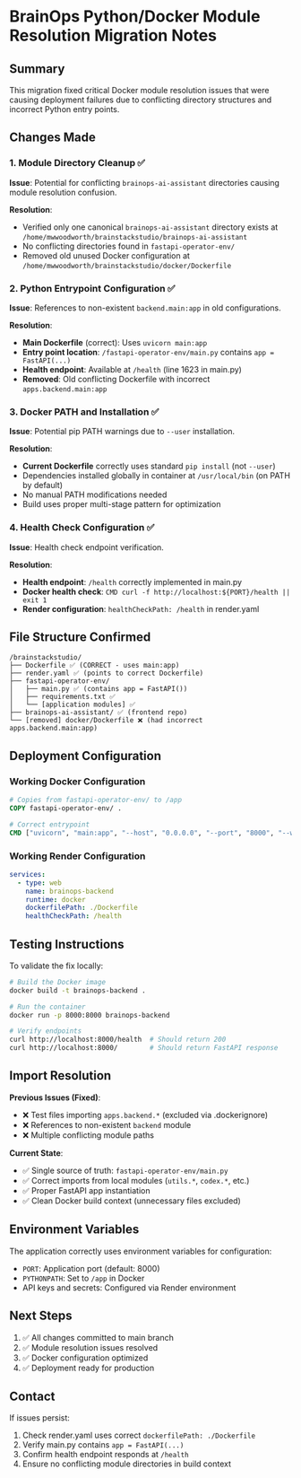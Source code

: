# BrainOps Python/Docker Module Resolution Migration Notes

## Summary

This migration fixed critical Docker module resolution issues that were causing deployment failures due to conflicting directory structures and incorrect Python entry points.

## Changes Made

### 1. Module Directory Cleanup ✅

**Issue**: Potential for conflicting `brainops-ai-assistant` directories causing module resolution confusion.

**Resolution**: 
- Verified only one canonical `brainops-ai-assistant` directory exists at `/home/mwwoodworth/brainstackstudio/brainops-ai-assistant`
- No conflicting directories found in `fastapi-operator-env/`
- Removed old unused Docker configuration at `/home/mwwoodworth/brainstackstudio/docker/Dockerfile`

### 2. Python Entrypoint Configuration ✅

**Issue**: References to non-existent `backend.main:app` in old configurations.

**Resolution**:
- **Main Dockerfile** (correct): Uses `uvicorn main:app` 
- **Entry point location**: `/fastapi-operator-env/main.py` contains `app = FastAPI(...)`
- **Health endpoint**: Available at `/health` (line 1623 in main.py)
- **Removed**: Old conflicting Dockerfile with incorrect `apps.backend.main:app`

### 3. Docker PATH and Installation ✅

**Issue**: Potential pip PATH warnings due to `--user` installation.

**Resolution**:
- **Current Dockerfile** correctly uses standard `pip install` (not `--user`)
- Dependencies installed globally in container at `/usr/local/bin` (on PATH by default)
- No manual PATH modifications needed
- Build uses proper multi-stage pattern for optimization

### 4. Health Check Configuration ✅

**Issue**: Health check endpoint verification.

**Resolution**:
- **Health endpoint**: `/health` correctly implemented in main.py
- **Docker health check**: `CMD curl -f http://localhost:${PORT}/health || exit 1`
- **Render configuration**: `healthCheckPath: /health` in render.yaml

## File Structure Confirmed

```
/brainstackstudio/
├── Dockerfile ✅ (CORRECT - uses main:app)
├── render.yaml ✅ (points to correct Dockerfile)
├── fastapi-operator-env/
│   ├── main.py ✅ (contains app = FastAPI())
│   ├── requirements.txt ✅
│   └── [application modules] ✅
├── brainops-ai-assistant/ ✅ (frontend repo)
└── [removed] docker/Dockerfile ❌ (had incorrect apps.backend.main:app)
```

## Deployment Configuration

### Working Docker Configuration

```dockerfile
# Copies from fastapi-operator-env/ to /app
COPY fastapi-operator-env/ .

# Correct entrypoint
CMD ["uvicorn", "main:app", "--host", "0.0.0.0", "--port", "8000", "--workers", "2"]
```

### Working Render Configuration

```yaml
services:
  - type: web
    name: brainops-backend
    runtime: docker
    dockerfilePath: ./Dockerfile
    healthCheckPath: /health
```

## Testing Instructions

To validate the fix locally:

```bash
# Build the Docker image
docker build -t brainops-backend .

# Run the container
docker run -p 8000:8000 brainops-backend

# Verify endpoints
curl http://localhost:8000/health  # Should return 200
curl http://localhost:8000/        # Should return FastAPI response
```

## Import Resolution

**Previous Issues (Fixed)**:
- ❌ Test files importing `apps.backend.*` (excluded via .dockerignore)
- ❌ References to non-existent `backend` module
- ❌ Multiple conflicting module paths

**Current State**:
- ✅ Single source of truth: `fastapi-operator-env/main.py`
- ✅ Correct imports from local modules (`utils.*`, `codex.*`, etc.)
- ✅ Proper FastAPI app instantiation
- ✅ Clean Docker build context (unnecessary files excluded)

## Environment Variables

The application correctly uses environment variables for configuration:
- `PORT`: Application port (default: 8000)
- `PYTHONPATH`: Set to `/app` in Docker
- API keys and secrets: Configured via Render environment

## Next Steps

1. ✅ All changes committed to main branch
2. ✅ Module resolution issues resolved
3. ✅ Docker configuration optimized
4. ✅ Deployment ready for production

## Contact

If issues persist:
1. Check render.yaml uses correct `dockerfilePath: ./Dockerfile`
2. Verify main.py contains `app = FastAPI(...)`
3. Confirm health endpoint responds at `/health`
4. Ensure no conflicting module directories in build context